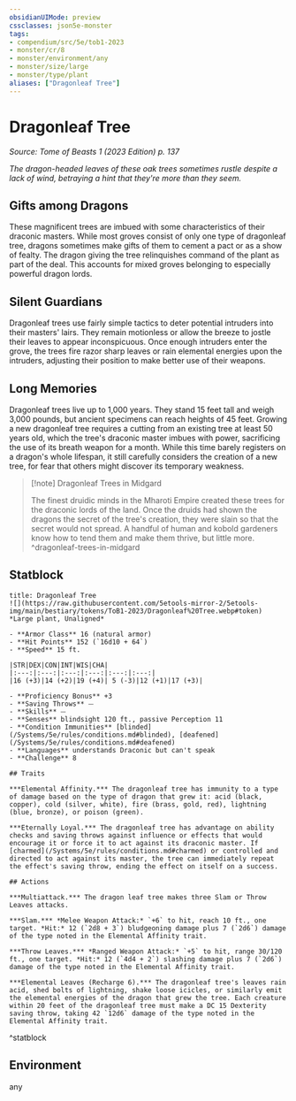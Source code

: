 ```yaml
---
obsidianUIMode: preview
cssclasses: json5e-monster
tags:
- compendium/src/5e/tob1-2023
- monster/cr/8
- monster/environment/any
- monster/size/large
- monster/type/plant
aliases: ["Dragonleaf Tree"]
---
```

# Dragonleaf Tree
*Source: Tome of Beasts 1 (2023 Edition) p. 137*  

*The dragon-headed leaves of these oak trees sometimes rustle despite a lack of wind, betraying a hint that they're more than they seem.*

## Gifts among Dragons

These magnificent trees are imbued with some characteristics of their draconic masters. While most groves consist of only one type of dragonleaf tree, dragons sometimes make gifts of them to cement a pact or as a show of fealty. The dragon giving the tree relinquishes command of the plant as part of the deal. This accounts for mixed groves belonging to especially powerful dragon lords.

## Silent Guardians

Dragonleaf trees use fairly simple tactics to deter potential intruders into their masters' lairs. They remain motionless or allow the breeze to jostle their leaves to appear inconspicuous. Once enough intruders enter the grove, the trees fire razor sharp leaves or rain elemental energies upon the intruders, adjusting their position to make better use of their weapons.

## Long Memories

Dragonleaf trees live up to 1,000 years. They stand 15 feet tall and weigh 3,000 pounds, but ancient specimens can reach heights of 45 feet. Growing a new dragonleaf tree requires a cutting from an existing tree at least 50 years old, which the tree's draconic master imbues with power, sacrificing the use of its breath weapon for a month. While this time barely registers on a dragon's whole lifespan, it still carefully considers the creation of a new tree, for fear that others might discover its temporary weakness.

> [!note] Dragonleaf Trees in Midgard
> 
> The finest druidic minds in the Mharoti Empire created these trees for the draconic lords of the land. Once the druids had shown the dragons the secret of the tree's creation, they were slain so that the secret would not spread. A handful of human and kobold gardeners know how to tend them and make them thrive, but little more.
^dragonleaf-trees-in-midgard

## Statblock

```ad-statblock
title: Dragonleaf Tree
![](https://raw.githubusercontent.com/5etools-mirror-2/5etools-img/main/bestiary/tokens/ToB1-2023/Dragonleaf%20Tree.webp#token)
*Large plant, Unaligned*

- **Armor Class** 16 (natural armor)
- **Hit Points** 152 (`16d10 + 64`)
- **Speed** 15 ft.

|STR|DEX|CON|INT|WIS|CHA|
|:---:|:---:|:---:|:---:|:---:|:---:|
|16 (+3)|14 (+2)|19 (+4)| 5 (-3)|12 (+1)|17 (+3)|

- **Proficiency Bonus** +3
- **Saving Throws** ⏤
- **Skills** ⏤
- **Senses** blindsight 120 ft., passive Perception 11
- **Condition Immunities** [blinded](/Systems/5e/rules/conditions.md#blinded), [deafened](/Systems/5e/rules/conditions.md#deafened)
- **Languages** understands Draconic but can't speak
- **Challenge** 8

## Traits

***Elemental Affinity.*** The dragonleaf tree has immunity to a type of damage based on the type of dragon that grew it: acid (black, copper), cold (silver, white), fire (brass, gold, red), lightning (blue, bronze), or poison (green).

***Eternally Loyal.*** The dragonleaf tree has advantage on ability checks and saving throws against influence or effects that would encourage it or force it to act against its draconic master. If [charmed](/Systems/5e/rules/conditions.md#charmed) or controlled and directed to act against its master, the tree can immediately repeat the effect's saving throw, ending the effect on itself on a success.

## Actions

***Multiattack.*** The dragon leaf tree makes three Slam or Throw Leaves attacks.

***Slam.*** *Melee Weapon Attack:* `+6` to hit, reach 10 ft., one target. *Hit:* 12 (`2d8 + 3`) bludgeoning damage plus 7 (`2d6`) damage of the type noted in the Elemental Affinity trait.

***Throw Leaves.*** *Ranged Weapon Attack:* `+5` to hit, range 30/120 ft., one target. *Hit:* 12 (`4d4 + 2`) slashing damage plus 7 (`2d6`) damage of the type noted in the Elemental Affinity trait.

***Elemental Leaves (Recharge 6).*** The dragonleaf tree's leaves rain acid, shed bolts of lightning, shake loose icicles, or similarly emit the elemental energies of the dragon that grew the tree. Each creature within 20 feet of the dragonleaf tree must make a DC 15 Dexterity saving throw, taking 42 `12d6` damage of the type noted in the Elemental Affinity trait.
```
^statblock

## Environment

any